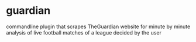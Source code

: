 # guardian
commandline plugin that scrapes TheGuardian website for minute by minute analysis of live football matches of a league decided by the user 
